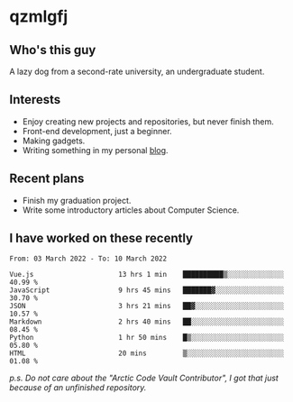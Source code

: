 # qzmlgfj

## Who's this guy

A lazy dog from a second-rate university, an undergraduate student.

## Interests

* Enjoy creating new projects and repositories, but never finish them.
* Front-end development, just a beginner.
* Making gadgets.
* Writing something in my personal [blog](https://blog.qzmlgfj.ml/).

## Recent plans

* Finish my graduation project.
* Write some introductory articles about Computer Science.

<!--
* Try to develop a website for [Anime4KCPP](https://github.com/TianZerL/Anime4KCPP).
* Develop a Markdown renderer which user can customize its css, of course it is GUI-based.~~(If I could finish  it before getting bored)~~
* Work with my [teammates](https://github.com/SWJTU-Lazy-Dogs).
* Find something interests me, as a hobby after finishing my ~~boring~~ homework.
-->

## I have worked on these recently

<!--START_SECTION:waka-->

```text
From: 03 March 2022 - To: 10 March 2022

Vue.js                     13 hrs 1 min    ██████████▒░░░░░░░░░░░░░░   40.99 %
JavaScript                 9 hrs 45 mins   ███████▓░░░░░░░░░░░░░░░░░   30.70 %
JSON                       3 hrs 21 mins   ██▓░░░░░░░░░░░░░░░░░░░░░░   10.57 %
Markdown                   2 hrs 40 mins   ██░░░░░░░░░░░░░░░░░░░░░░░   08.45 %
Python                     1 hr 50 mins    █▒░░░░░░░░░░░░░░░░░░░░░░░   05.80 %
HTML                       20 mins         ▒░░░░░░░░░░░░░░░░░░░░░░░░   01.08 %
```

<!--END_SECTION:waka-->

*p.s.  Do not care about the "Arctic Code Vault Contributor", I got that just because of an unfinished repository.*

<!--
**qzmlgfj/qzmlgfj** is a ✨ _special_ ✨ repository because its `README.md` (this file) appears on your GitHub profile.

Here are some ideas to get you started:

- 🔭 I’m currently working on ...
- 🌱 I’m currently learning ...
- 👯 I’m looking to collaborate on ...
- 🤔 I’m looking for help with ...
- 💬 Ask me about ...
- 📫 How to reach me: ...
- 😄 Pronouns: ...
- ⚡ Fun fact: ...
-->
